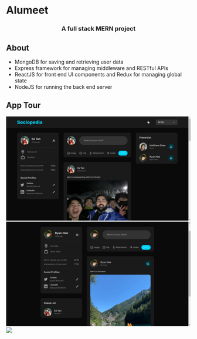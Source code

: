 <h1>Alumeet</h1>
<h3 align="center">A full stack MERN project</h3>

## About

- MongoDB for saving and retrieving user data
- Express framework for managing middleware and RESTful APIs
- ReactJS for front end UI components and Redux for managing global state
- NodeJS for running the back end server

## App Tour

<img src="https://github.com/eetan2000/Sociopedia/blob/main/tour/Screenshot%20(382).png">
<br>
<img src="https://github.com/eetan2000/Sociopedia/blob/main/tour/Screenshot%20(383).png">
<br>
<img src="https://github.com/eetan2000/Sociopedia/blob/main/tour/Sociopedia.gif">
<br>
